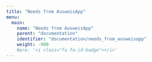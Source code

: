 ```yaml
---
title: "Needs from AusweisApp"
menu:
  main:
    name: "Needs from AusweisApp"
    parent: "documentation"
    identifier: "documentation/needs_from_ausweisapp"
    weight: -900
    #pre: '<i class="fa fa-id-badge"></i>'
---
```

